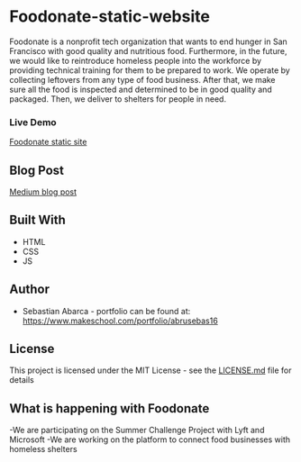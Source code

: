 # Foodonate-static-website

Foodonate is a nonprofit tech organization that wants to end hunger in San Francisco
with good quality and nutritious food. Furthermore, in the future, we would like to 
reintroduce homeless people into the workforce by providing technical training for them
to be prepared to work. We operate by collecting leftovers from any type of food business.
After that, we make sure all the food is inspected and determined to be in good quality and packaged. 
Then, we deliver to shelters for people in need.

### Live Demo
[Foodonate static site](https://foodonate.org)

## Blog Post
[Medium blog post](https://medium.com/@sebastian.abarca/food-wasted-in-san-francisco-79c9666d4e45)

## Built With
* HTML
* CSS
* JS


## Author
* Sebastian Abarca - portfolio can be found at:
https://www.makeschool.com/portfolio/abrusebas16

## License

This project is licensed under the MIT License - see the [LICENSE.md](LICENSE.md) file for details

## What is happening with Foodonate
-We are participating on the Summer Challenge Project with Lyft and Microsoft
-We are working on the platform to connect food businesses with homeless shelters
